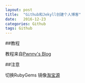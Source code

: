 ```yaml
---
layout: post
title:  "Github和Jekyll创建个人博客"
date:   2016-12-23
categories: Github
tags: Github
---
```


##教程

教程来自[Pwnny's Blog](http://pwnny.cn/original/2016/06/26/MakeBlog.html)

##注意

切换RubyGems 镜像[淘宝源](https://ruby.taobao.org/)


[jekyll]:      http://jekyllrb.com
[jekyll-gh]:   https://github.com/jekyll/jekyll
[jekyll-help]: https://github.com/jekyll/jekyll-help
